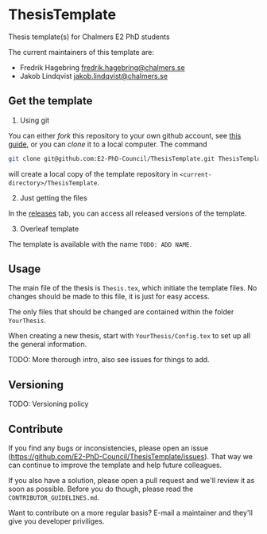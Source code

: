 # ThesisTemplate
Thesis template(s) for Chalmers E2 PhD students

The current maintainers of this template are:

 - Fredrik Hagebring [fredrik.hagebring@chalmers.se](mailto:fredrik.hagebring@chalmers.se)
 - Jakob Lindqvist [jakob.lindqvist@chalmers.se](mailto:jakob.lindqvist@chalmers.se)

## Get the template

1. Using git

You can either _fork_ this repository to your own github account, see [this guide](https://help.github.com/en/github/getting-started-with-github/fork-a-repo),
or you can _clone_ it to a local computer. The command

```bash
git clone git@github.com:E2-PhD-Council/ThesisTemplate.git ThesisTemplate
```
will create a local copy of the template repository in `<current-directory>/ThesisTemplate`.

2. Just getting the files

In the [releases](https://github.com/E2-PhD-Council/ThesisTemplate/releases) tab, you can access all released versions of the template.

3. Overleaf template

The template is available with the name `TODO: ADD NAME`.



## Usage
The main file of the thesis is `Thesis.tex`, which initiate the template files.
No changes should be made to this file, it is just for easy access.

The only files that should be changed are contained within the folder `YourThesis`.

When creating a new thesis, start with `YourThesis/Config.tex` to set up all the general information.

TODO: More thorough intro, also see issues for things to add.

## Versioning

TODO: Versioning policy

## Contribute
If you find any bugs or inconsistencies, please open an issue (https://github.com/E2-PhD-Council/ThesisTemplate/issues).
That way we can continue to improve the template and help future colleagues.

If you also have a solution, please open a pull request and we'll review it as soon as possible.
Before you do though, please read the `CONTRIBUTOR_GUIDELINES.md`.

Want to contribute on a more regular basis? E-mail a maintainer and they'll give you developer priviliges.
